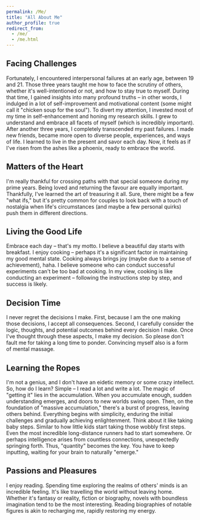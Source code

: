 ```yaml
---
permalink: /Me/
title: "All About Me"
author_profile: true
redirect_from: 
  - /me/
  - /me.html
---
```


## Facing Challenges
Fortunately, I encountered interpersonal failures at an early age, between 19 and 21. Those three years taught me how to face the scrutiny of others, whether it's well-intentioned or not, and how to stay true to myself. During that time, I gained insights into many profound truths – in other words, I indulged in a lot of self-improvement and motivational content (some might call it "chicken soup for the soul"). To divert my attention, I invested most of my time in self-enhancement and honing my research skills. I grew to understand and embrace all facets of myself (which is incredibly important). After another three years, I completely transcended my past failures. I made new friends, became more open to diverse people, experiences, and ways of life. I learned to live in the present and savor each day. Now, it feels as if I've risen from the ashes like a phoenix, ready to embrace the world.

## Matters of the Heart
I'm really thankful for crossing paths with that special someone during my prime years. Being loved and returning the favour are equally important. Thankfully, I've learned the art of treasuring it all. Sure, there might be a few "what ifs," but it's pretty common for couples to look back with a touch of nostalgia when life's circumstances (and maybe a few personal quirks) push them in different directions.

## Living the Good Life
Embrace each day – that's my motto. I believe a beautiful day starts with breakfast. I enjoy cooking – perhaps it's a significant factor in maintaining my good mental state. Cooking always brings joy (maybe due to a sense of achievement), haha. I believe someone who can conduct successful experiments can't be too bad at cooking. In my view, cooking is like conducting an experiment – following the instructions step by step, and success is likely.

## Decision Time
I never regret the decisions I make. First, because I am the one making those decisions, I accept all consequences. Second, I carefully consider the logic, thoughts, and potential outcomes behind every decision I make. Once I've thought through these aspects, I make my decision. So please don't fault me for taking a long time to ponder. Convincing myself also is a form of mental massage.

## Learning the Ropes
I'm not a genius, and I don't have an eidetic memory or some crazy intellect. So, how do I learn? Simple – I read a lot and write a lot. The magic of "getting it" lies in the accumulation. When you accumulate enough, sudden understanding emerges, and doors to new worlds swing open. Then, on the foundation of "massive accumulation," there's a burst of progress, leaving others behind. Everything begins with simplicity, enduring the initial challenges and gradually achieving enlightenment. Think about it like taking baby steps. Similar to how little kids start taking those wobbly first steps. Even the most incredible long-distance runners had to start somewhere. Or perhaps intelligence arises from countless connections, unexpectedly springing forth. Thus, "quantity" becomes the key. You have to keep inputting, waiting for your brain to naturally "emerge."

## Passions and Pleasures
I enjoy reading. Spending time exploring the realms of others' minds is an incredible feeling. It's like travelling the world without leaving home. Whether it's fantasy or reality, fiction or biography, novels with boundless imagination tend to be the most interesting. Reading biographies of notable figures is akin to recharging me, rapidly restoring my energy.
